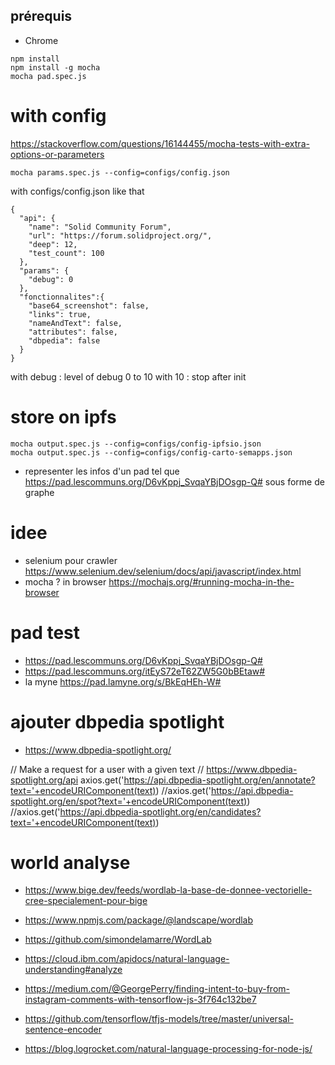 ## prérequis
- Chrome

```
npm install
npm install -g mocha
mocha pad.spec.js

```

# with config
https://stackoverflow.com/questions/16144455/mocha-tests-with-extra-options-or-parameters
```
mocha params.spec.js --config=configs/config.json

```

with configs/config.json like that
```
{
  "api": {
    "name": "Solid Community Forum",
    "url": "https://forum.solidproject.org/",
    "deep": 12,
    "test_count": 100
  },
  "params": {
    "debug": 0
  },
  "fonctionnalites":{
    "base64_screenshot": false,
    "links": true,
    "nameAndText": false,
    "attributes": false,
    "dbpedia": false
  }
}
```

with debug : level of debug 0 to 10 with  10 : stop after init


# store on ipfs

```
mocha output.spec.js --config=configs/config-ipfsio.json
mocha output.spec.js --config=configs/config-carto-semapps.json

```

- representer les infos d'un pad tel que https://pad.lescommuns.org/D6vKppj_SvqaYBjDOsgp-Q# sous forme de graphe

# idee
- selenium pour crawler https://www.selenium.dev/selenium/docs/api/javascript/index.html
- mocha ? in browser https://mochajs.org/#running-mocha-in-the-browser


# pad test
- https://pad.lescommuns.org/D6vKppj_SvqaYBjDOsgp-Q#
- https://pad.lescommuns.org/itEyS72eT62ZW5G0bBEtaw#
- la myne https://pad.lamyne.org/s/BkEqHEh-W#

# ajouter dbpedia spotlight
- https://www.dbpedia-spotlight.org/

// Make a request for a user with a given text
// https://www.dbpedia-spotlight.org/api
axios.get('https://api.dbpedia-spotlight.org/en/annotate?text='+encodeURIComponent(text))
//axios.get('https://api.dbpedia-spotlight.org/en/spot?text='+encodeURIComponent(text))
//axios.get('https://api.dbpedia-spotlight.org/en/candidates?text='+encodeURIComponent(text))

# world analyse
- https://www.bige.dev/feeds/wordlab-la-base-de-donnee-vectorielle-cree-specialement-pour-bige
- https://www.npmjs.com/package/@landscape/wordlab
- https://github.com/simondelamarre/WordLab

- https://cloud.ibm.com/apidocs/natural-language-understanding#analyze
- https://medium.com/@GeorgePerry/finding-intent-to-buy-from-instagram-comments-with-tensorflow-js-3f764c132be7
- https://github.com/tensorflow/tfjs-models/tree/master/universal-sentence-encoder

- https://blog.logrocket.com/natural-language-processing-for-node-js/
